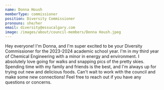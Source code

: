 ```yaml
---
name: Donna Housh
memberType: commissioner
position: Diversity Commissioner
pronouns: she/her
email: diversity@essucalgary.com
image: /images/about/council-members/Donna Housh.jpeg
---
```


Hey everyone! I'm Donna, and I'm super excited to be your Diversity Commissioner for the 2023-2024 academic school year. I'm in my third year of Chemical Engineering with a minor in energy and environment. I absolutely love going for walks and snapping pics of the pretty skies. Spending time with my family and friends is the best, and I'm always up for trying out new and delicious foods. Can't wait to work with the council and make some new connections! Feel free to reach out if you have any questions or concerns.
